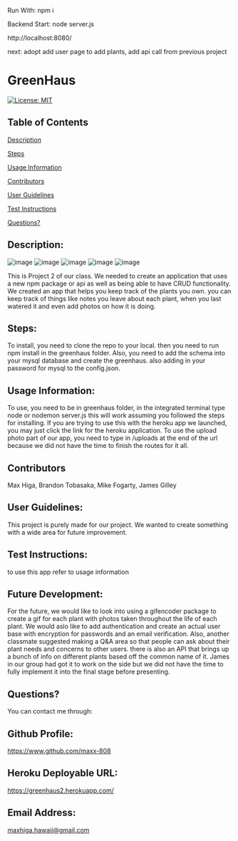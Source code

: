 Run With:
npm i 
 
Backend Start:
node server.js
 
http://localhost:8080/

next:
adopt add user page to add plants, add api call from previous project

# GreenHaus

[![License: MIT](https://img.shields.io/badge/License-MIT-yellow.svg)](https://opensource.org/licenses/MIT)

## Table of Contents

[Description](#description)

[Steps](#steps)

[Usage Information](#usage-information)

[Contributors](#contributors)

[User Guidelines](#user-guidelines)

[Test Instructions](#test-instructions)

[Questions?](#questions?)

<a name="description"></a>

## Description:
![image](https://user-images.githubusercontent.com/69176601/106257029-23f7f580-61c0-11eb-8f53-ebf6d5dba92d.png)
![image](https://user-images.githubusercontent.com/69176601/106257081-2eb28a80-61c0-11eb-8cc4-25708e84d4b7.png)
![image](https://user-images.githubusercontent.com/69176601/106257107-35410200-61c0-11eb-99d1-62ab0e6e98ff.png)
![image](https://user-images.githubusercontent.com/69176601/106257139-3c681000-61c0-11eb-88e2-087cc547f5c0.png)
![image](https://user-images.githubusercontent.com/69176601/106257171-45f17800-61c0-11eb-9e8e-e18da28633cf.png)


This is Project 2 of our class. We needed to create an application that uses a new npm package or api as well as being able to have CRUD functionality. We created an app that helps you keep track of the plants you own. you can keep track of things like notes you leave about each plant, when you last watered it and even add photos on how it is doing.

<a name="steps"></a>

## Steps:

To install, you need to clone the repo to your local. then you need to run npm install in the greenhaus folder. Also, you need to add the schema into your mysql database and create the greenhaus. also adding in your password for mysql to the config.json.

<a name="usage-information"></a>

## Usage Information:

To use, you need to be in greenhaus folder, in the integrated terminal type node or nodemon server.js this will work assuming you followed the steps for installing. If you are trying to use this with the heroku app we launched, you may just click the link for the heroku application. To use the upload photo part of our app, you need to type in /uploads at the end of the url because we did not have the time to finish the routes for it all.

<a name="contributors"></a>

## Contributors

Max Higa, Brandon Tobasaka, Mike Fogarty, James Gilley

<a name="user-guidelines"></a>

## User Guidelines:

This project is purely made for our project. We wanted to create something with a wide area for future improvement.

<a name="test-instrucions"></a>

## Test Instructions:

to use this app refer to usage information

## Future Development:

For the future, we would like to look into using a gifencoder package to create a gif for each plant with photos taken throughout the life of each plant. We would aslo like to add authentication and create an actual user base with encryption for passwords and an email verification. Also, another classmate suggested making a Q&A area so that people can ask about their plant needs and concerns to other users. there is also an API that brings up a bunch of info on different plants based off the common name of it. James in our group had got it to work on the side but we did not have the time to fully implement it into the final stage before presenting.

<a name="questions?"></a>

## Questions?

You can contact me through:

## Github Profile:

https://www.github.com/maxx-808

## Heroku Deployable URL:

https://greenhaus2.herokuapp.com/

## Email Address:

maxhiga.hawaii@gmail.com
